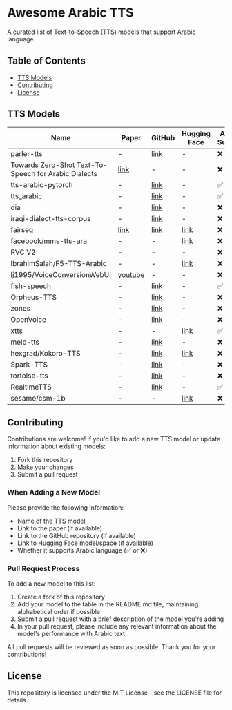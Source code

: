 # Awesome Arabic TTS

A curated list of Text-to-Speech (TTS) models that support Arabic language.

## Table of Contents

- [TTS Models](#tts-models)
- [Contributing](#contributing)
- [License](#license)

## TTS Models

| Name | Paper | GitHub | Hugging Face | Arabic Support |
|------|-------|--------|-------------|----------------|
| parler-tts | - | [link](https://github.com/huggingface/parler-tts?tab=readme-ov-file#-random-voice) | - | ❌ |
| Towards Zero-Shot Text-To-Speech for Arabic Dialects | [link](https://arxiv.org/pdf/2406.16751) | - | - | ❌ |
| tts-arabic-pytorch | - | [link](https://github.com/nipponjo/tts-arabic-pytorch?tab=readme-ov-file) | - | ✅ |
| tts_arabic | - | [link](https://github.com/nipponjo/tts_arabic) | - | ✅ |
| dia | - | [link](https://github.com/nari-labs/dia) | - | ❌ |
| iraqi-dialect-tts-corpus | - | [link](https://github.com/hayderkharrufa/iraqi-dialect-tts-corpus/tree/main) | - | ❌ |
| fairseq | [link](https://arxiv.org/abs/2006.11477) | [link](https://github.com/facebookresearch/fairseq) | [link](https://huggingface.co/collections/facebook/fairseq-s2-tts-65243f6dfe08c8c7e3add9ba) | ❌ |
| facebook/mms-tts-ara | - | - | [link](https://huggingface.co/facebook/mms-tts-ara) | ❌ |
| RVC V2 | - | - | - | ❌ |
| IbrahimSalah/F5-TTS-Arabic | - | - | [link](https://huggingface.co/IbrahimSalah/F5-TTS-Arabic) | ❌ |
| lj1995/VoiceConversionWebUI | [youtube](https://www.youtube.com/watch?v=5i_Pyw0gH-M) | - | - | ❌ |
| fish-speech | - | [link](https://github.com/fishaudio/fish-speech) | - | ✅ |
| Orpheus-TTS | - | [link](https://github.com/canopyai/Orpheus-TTS?tab=readme-ov-file) | - | ❌ |
| zones | - | [link](https://github.com/Zyphra/Zonos) | - | ❌ |
| OpenVoice | - | [link](https://github.com/myshell-ai/OpenVoice) | - | ❌ |
| xtts | - | - | [link](https://huggingface.co/coqui/XTTS-v2) | ✅ |
| melo-tts | - | [link](https://github.com/myshell-ai/MeloTTS) | - | ❌ |
| hexgrad/Kokoro-TTS | - | [link](https://github.com/hexgrad/kokoro) | [link](https://huggingface.co/spaces/hexgrad/Kokoro-TTS) | ❌ |
| Spark-TTS | - | [link](https://github.com/SparkAudio/Spark-TTS) | - | ❌ |
| tortoise-tts | - | [link](https://github.com/neonbjb/tortoise-tts?tab=readme-ov-file) | - | ❌ |
| RealtimeTTS | - | [link](https://github.com/KoljaB/RealtimeTTS) | - | ✅ |
| sesame/csm-1b | - | - | [link](https://huggingface.co/sesame/csm-1b) | ❌ |

## Contributing

Contributions are welcome! If you'd like to add a new TTS model or update information about existing models:

1. Fork this repository
2. Make your changes
3. Submit a pull request

### When Adding a New Model

Please provide the following information:
- Name of the TTS model
- Link to the paper (if available)
- Link to the GitHub repository (if available)
- Link to Hugging Face model/space (if available)
- Whether it supports Arabic language (✅ or ❌)

### Pull Request Process

To add a new model to this list:

1. Create a fork of this repository
2. Add your model to the table in the README.md file, maintaining alphabetical order if possible
3. Submit a pull request with a brief description of the model you're adding
4. In your pull request, please include any relevant information about the model's performance with Arabic text

All pull requests will be reviewed as soon as possible. Thank you for your contributions!

## License

This repository is licensed under the MIT License - see the LICENSE file for details.
